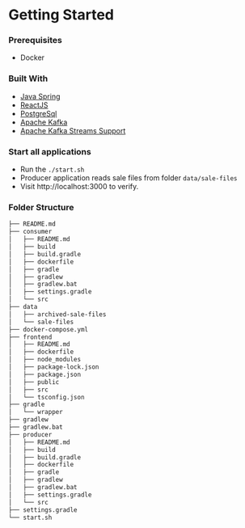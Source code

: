 # Getting Started

### Prerequisites
- Docker

### Built With

* [Java Spring](https://spring.io/)
* [ReactJS](https://reactjs.org/)
* [PostgreSql](https://www.postgresql.org/)
* [Apache Kafka](https://docs.spring.io/spring-boot/docs/2.7.11/reference/htmlsingle/#messaging.kafka)
* [Apache Kafka Streams Support](https://docs.spring.io/spring-kafka/docs/current/reference/html/#streams-kafka-streams)

### Start all applications
- Run the `./start.sh` 
- Producer application reads sale files from folder `data/sale-files`
- Visit http://localhost:3000 to verify.
### Folder Structure
```bash
├── README.md
├── consumer
│   ├── README.md
│   ├── build
│   ├── build.gradle
│   ├── dockerfile
│   ├── gradle
│   ├── gradlew
│   ├── gradlew.bat
│   ├── settings.gradle
│   └── src
├── data
│   ├── archived-sale-files
│   └── sale-files
├── docker-compose.yml
├── frontend
│   ├── README.md
│   ├── dockerfile
│   ├── node_modules
│   ├── package-lock.json
│   ├── package.json
│   ├── public
│   ├── src
│   └── tsconfig.json
├── gradle
│   └── wrapper
├── gradlew
├── gradlew.bat
├── producer
│   ├── README.md
│   ├── build
│   ├── build.gradle
│   ├── dockerfile
│   ├── gradle
│   ├── gradlew
│   ├── gradlew.bat
│   ├── settings.gradle
│   └── src
├── settings.gradle
└── start.sh
